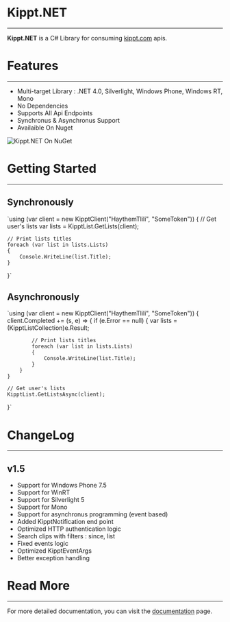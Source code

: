 # Kippt.NET #

----------


**Kippt.NET** is a C# Library for consuming [kippt.com](https://kippt.com "Kippt") apis.

# Features #

----------
- Multi-target Library : .NET 4.0, Silverlight, Windows Phone, Windows RT, Mono
- No Dependencies
- Supports All Api Endpoints
- Synchronus & Asynchronus Support
- Availaible On Nuget

![Kippt.NET On NuGet](http://haythem.github.com/Kippt.NET/img/nuget.png)

# Getting Started #

----------
## Synchronously ##
`using (var client = new KipptClient("HaythemTlili", "SomeToken"))
{
	// Get user's lists
	var lists = KipptList.GetLists(client);

	// Print lists titles
	foreach (var list in lists.Lists)
	{
		Console.WriteLine(list.Title);
	}
}`

## Asynchronously ##
`using (var client = new KipptClient("HaythemTlili", "SomeToken"))
{
	client.Completed += (s, e) =>
	{
		if (e.Error == null)
		{
			var lists = (KipptListCollection)e.Result;
	
			// Print lists titles
			foreach (var list in lists.Lists)
			{
				Console.WriteLine(list.Title);
			}
		}
	}

	// Get user's lists
	KipptList.GetListsAsync(client);
}`

# ChangeLog #

----------
## v1.5 ##
- Support for Windows Phone 7.5
- Support for WinRT
- Support for Silverlight 5
- Support for Mono
- Support for asynchronus programming (event based)
- Added KipptNotification end point
- Optimized HTTP authentication logic
- Search clips with filters : since, list
- Fixed events logic
- Optimized KipptEventArgs
- Better exception handling

# Read More #

----------
For more detailed documentation, you can visit the [documentation](http://haythem.github.com/Kippt.NET/) page.